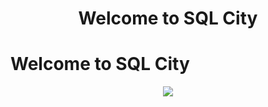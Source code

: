 <h1 style="text-align: center;">Welcome to SQL City</h1>

# Welcome to SQL City

<p align="center">
    <img src="https://media.discordapp.net/attachments/1008571020480876554/1203916482661056582/timble20_a_neon_lit_crime_alley_5c626489-1a3b-4f62-ac77-dd794ce2304e.png?ex=65d2d599&is=65c06099&hm=573cad76c6b03f0f28f5a626e355705fc60d215c149586c21eac6b7cada87ba2&=&format=webp&quality=lossless&width=593&height=593">
</p>
